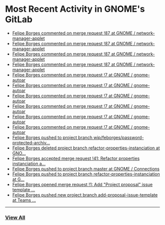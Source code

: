 # Most Recent Activity in GNOME's GitLab

<!-- BLOG-POST-LIST:START -->
- [Felipe Borges commented on merge request !87 at GNOME / network-manager-applet](https://gitlab.gnome.org/GNOME/network-manager-applet/-/merge_requests/87#note_1013676)
- [Felipe Borges commented on merge request !87 at GNOME / network-manager-applet](https://gitlab.gnome.org/GNOME/network-manager-applet/-/merge_requests/87#note_1013671)
- [Felipe Borges commented on merge request !87 at GNOME / network-manager-applet](https://gitlab.gnome.org/GNOME/network-manager-applet/-/merge_requests/87#note_1013668)
- [Felipe Borges commented on merge request !87 at GNOME / network-manager-applet](https://gitlab.gnome.org/GNOME/network-manager-applet/-/merge_requests/87#note_1013665)
- [Felipe Borges commented on merge request !7 at GNOME / gnome-autoar](https://gitlab.gnome.org/GNOME/gnome-autoar/-/merge_requests/7#note_1013651)
- [Felipe Borges commented on merge request !7 at GNOME / gnome-autoar](https://gitlab.gnome.org/GNOME/gnome-autoar/-/merge_requests/7#note_1013648)
- [Felipe Borges commented on merge request !7 at GNOME / gnome-autoar](https://gitlab.gnome.org/GNOME/gnome-autoar/-/merge_requests/7#note_1013644)
- [Felipe Borges commented on merge request !7 at GNOME / gnome-autoar](https://gitlab.gnome.org/GNOME/gnome-autoar/-/merge_requests/7#note_1013643)
- [Felipe Borges commented on merge request !7 at GNOME / gnome-autoar](https://gitlab.gnome.org/GNOME/gnome-autoar/-/merge_requests/7#note_1013640)
- [Felipe Borges commented on merge request !7 at GNOME / gnome-autoar](https://gitlab.gnome.org/GNOME/gnome-autoar/-/merge_requests/7#note_1013639)
- [Felipe Borges pushed to project branch wip/feborges/password-protected-archiv...](https://gitlab.gnome.org/felipeborges/gnome-autoar/-/commit/aa1e6e226d44c28062cf1d168c6b0765626a9149)
- [Felipe Borges deleted project branch refactor-properties-instanciation at GNO...](https://gitlab.gnome.org/GNOME/connections/-/commits/refactor-properties-instanciation)
- [Felipe Borges accepted merge request !41: Refactor properties instanciation a...](https://gitlab.gnome.org/GNOME/connections/-/merge_requests/41)
- [Felipe Borges pushed to project branch master at GNOME / Connections](https://gitlab.gnome.org/GNOME/connections/-/compare/75fb737014ee21e230f681e4ccb755814df8c92b...cd84f0adf38ee3b397264e5f330512c6c5b074c6)
- [Felipe Borges pushed to project branch refactor-properties-instanciation at G...](https://gitlab.gnome.org/GNOME/connections/-/compare/248431a30d00222350f1a5485e374f235e17590d...cd84f0adf38ee3b397264e5f330512c6c5b074c6)
- [Felipe Borges opened merge request !1: Add &quot;Project proposal&quot; issue template ...](https://gitlab.gnome.org/Teams/Engagement/gsoc-2021/-/merge_requests/1)
- [Felipe Borges pushed new project branch add-proposal-issue-template at Teams ...](https://gitlab.gnome.org/Teams/Engagement/gsoc-2021/-/commits/add-proposal-issue-template)
<!-- BLOG-POST-LIST:END -->

___

### [View All](https://gitlab.gnome.org/users/felipeborges/activity)
